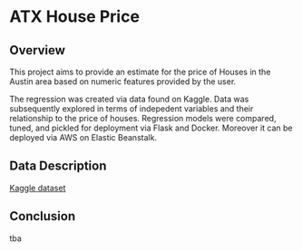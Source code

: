 # ATX House Price

## Overview 
This project aims to provide an estimate for the price of Houses in the Austin area based on numeric features provided by the user. 

The regression was created via data found on Kaggle. Data was subsequently explored in terms of indepedent variables and their relationship to the price of houses. Regression models were compared, tuned, and pickled for deployment via Flask and Docker. Moreover it can be deployed via AWS on Elastic Beanstalk. 

## Data Description 
[Kaggle dataset](https://www.kaggle.com/datasets/ericpierce/austinhousingprices)

## Conclusion 
tba 
